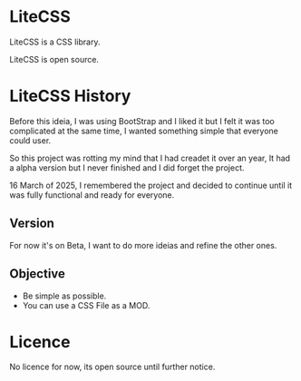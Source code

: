 # LiteCSS

LiteCSS is a CSS library.

LiteCSS is open source.

# LiteCSS History

Before this ideia, I was using BootStrap and I liked it but I felt it was too complicated at the same time, I wanted something simple that everyone could user.

So this project was rotting my mind that I had creadet it over an year, It had a alpha version but I never finished and I did forget the project.

16 March of 2025, I remembered the project and decided to continue until it was fully functional and ready for everyone.


## Version

For now it's on Beta, I want to do more ideias and refine the other ones.


## Objective

- Be simple as possible.
- You can use a CSS File as a MOD.


# Licence

No licence for now, its open source until further notice.
